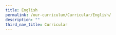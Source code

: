 ```yaml
---
title: English
permalink: /our-curriculum/Curricular/English/
description: ""
third_nav_title: Curricular
---
```

